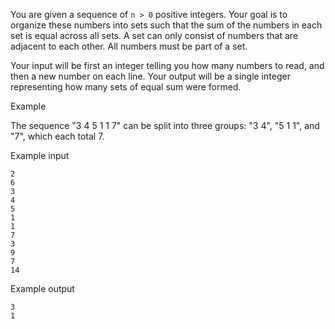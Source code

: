 You are given a sequence of `n > 0` positive integers. Your goal is to organize
these numbers into sets such that the sum of the numbers in each set is equal
across all sets. A set can only consist of numbers that are adjacent to each
other. All numbers must be part of a set.

Your input will be first an integer telling you how many numbers to read, and
then a new number on each line. Your output will be a single integer
representing how many sets of equal sum were formed.

Example

The sequence "3 4 5 1 1 7" can be split into three groups: "3 4", "5 1 1", and
"7", which each total 7.

Example input

```
2
6
3
4
5
1
1
7
3
9
7
14
```

Example output

```
3
1
```

